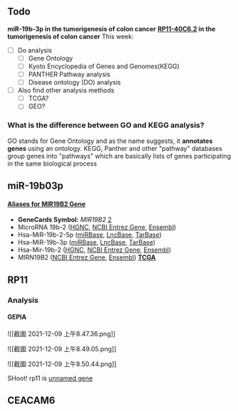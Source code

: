 ## Todo
**miR-19b-3p in the tumorigenesis of colon cancer**
**[RP11-40C6.2](http://gepia.cancer-pku.cn/detail.php?gene=RP11-40C6.2) in the tumorigenesis of colon cancer**
This week:
- [ ] Do analysis 
	- [ ] Gene Ontology
	- [ ] Kyoto Encyclopedia of Genes and Genomes(KEGG)
	- [ ] PANTHER Pathway analysis
	- [ ] Disease ontology (DO) analysis
- [ ] Also find other analysis methods
	- [ ] TCGA?
	- [ ] GEO?

### What is the difference between GO and KEGG analysis?
GO stands for Gene Ontology and as the name suggests, it **annotates genes** using an ontology. KEGG, Panther and other "pathway" databases group genes into "pathways" which are basically lists of genes participating in the same biological process


## miR-19b03p
 #### [Aliases for MIR19B2 Gene](https://www.genecards.org/cgi-bin/carddisp.pl?gene=MIR19B2)
-   **GeneCards Symbol:** _MIR19B2_ [2](https://www.genenames.org/data/gene-symbol-report/#!/hgnc_id/31576 "Hugo Gene Nomenclature Committee")[](https://www.genecards.org/Guide/GeneCard#aliases_descriptions "See more information in the GeneCards Guide")
-   MicroRNA 19b-2 ([HGNC](https://www.genenames.org/data/gene-symbol-report/#!/hgnc_id/31576), [NCBI Entrez Gene](https://www.ncbi.nlm.nih.gov/gene/406981), [Ensembl](https://www.ensembl.org/Homo_sapiens/geneview?gene=ENSG00000284107))
-   Hsa-MiR-19b-2-5p ([miRBase](http://www.mirbase.org/cgi-bin/mirna_entry.pl?acc=MIMAT0004492), [LncBase](http://carolina.imis.athena-innovation.gr/diana_tools/web/index.php?r=lncbasev2%2Findex-experimental&miRNAs%5B%5D=hsa-miR-19b-2-5p), [TarBase](http://carolina.imis.athena-innovation.gr/diana_tools/web/index.php?r=tarbasev8%2Findex&miRNAs%5B%5D=&miRNAs%5B%5D=hsa-miR-19b-2-5p&genes%5B%5D=&sources%5B%5D=1&sources%5B%5D=7&sources%5B%5D=9&publication_year=&prediction_score=&sort_field=&sort_type=&query=1))
-   Hsa-MiR-19b-3p ([miRBase](http://www.mirbase.org/cgi-bin/mirna_entry.pl?acc=MIMAT0000074), [LncBase](http://carolina.imis.athena-innovation.gr/diana_tools/web/index.php?r=lncbasev2%2Findex-experimental&miRNAs%5B%5D=hsa-miR-19b-3p), [TarBase](http://carolina.imis.athena-innovation.gr/diana_tools/web/index.php?r=tarbasev8%2Findex&miRNAs%5B%5D=&miRNAs%5B%5D=hsa-miR-19b-3p&genes%5B%5D=&sources%5B%5D=1&sources%5B%5D=7&sources%5B%5D=9&publication_year=&prediction_score=&sort_field=&sort_type=&query=1))
-   Hsa-Mir-19b-2 ([HGNC](https://www.genenames.org/data/gene-symbol-report/#!/hgnc_id/31576), [NCBI Entrez Gene](https://www.ncbi.nlm.nih.gov/gene/406981), [Ensembl](https://www.ensembl.org/Homo_sapiens/geneview?gene=ENSG00000284107))
-   MIRN19B2 ([NCBI Entrez Gene](https://www.ncbi.nlm.nih.gov/gene/406981), [Ensembl](https://www.ensembl.org/Homo_sapiens/geneview?gene=ENSG00000284107))
[**TCGA**](https://portal.gdc.cancer.gov/genes/ENSG00000207812)


## RP11
### Analysis
#### GEPIA
![[截圖 2021-12-09 上午8.47.36.png]]

![[截圖 2021-12-09 上午8.49.05.png]]

![[截圖 2021-12-09 上午8.50.44.png]]

SHoot! rp11 is [unnamed gene](https://www.biostars.org/p/51456/)

## CEACAM6